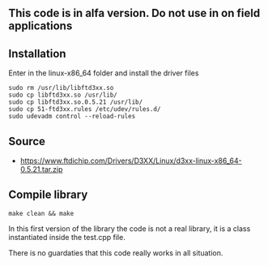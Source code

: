 ## This code is in alfa version. Do not use in on field applications


## Installation

Enter in the linux-x86_64 folder and install the driver files

```
sudo rm /usr/lib/libftd3xx.so
sudo cp libftd3xx.so /usr/lib/
sudo cp libftd3xx.so.0.5.21 /usr/lib/
sudo cp 51-ftd3xx.rules /etc/udev/rules.d/
sudo udevadm control --reload-rules
```
## Source
* https://www.ftdichip.com/Drivers/D3XX/Linux/d3xx-linux-x86_64-0.5.21.tar.zip


## Compile library

```
make clean && make
```

In this first version of the library the code is not a real library, it is a class instantiated inside the test.cpp file. 

There is no guardaties that this code really works in all situation.
 
